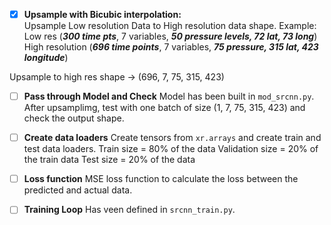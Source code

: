 - [x] **Upsample with Bicubic interpolation:**  
Upsample Low resolution Data to High resolution data shape.
Example: 
Low res (***300 time pts***, 7 variables, ***50 pressure levels, 72 lat, 73 long***) 
High resolution (***696 time points***, 7 variables, ***75 pressure, 315 lat, 423 longitude***)

Upsample to high res shape -> (696, 7, 75, 315, 423)

- [ ] **Pass through Model and Check**
Model has been built in `mod_srcnn.py`. After upsamplimg, test with one batch of size (1, 7, 75, 315, 423) and check the output shape.

- [ ] **Create data loaders**
Create tensors from `xr.arrays` and create train and test data loaders.
Train size = 80% of the data
Validation size = 20% of the train data
Test size = 20% of the data

- [ ] **Loss function**
MSE loss function to calculate the loss between the predicted and actual data.

- [ ] **Training Loop**
Has veen defined in `srcnn_train.py`. 
